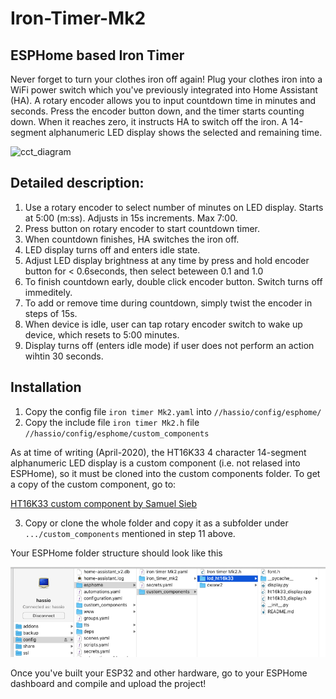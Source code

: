 # Iron-Timer-Mk2
## ESPHome based Iron Timer
Never forget to turn your clothes iron off again! Plug your clothes iron into a WiFi power switch which you've previously integrated into Home Assistant (HA). A rotary encoder allows you to input countdown time in minutes and seconds. Press the encoder button down, and the timer starts counting down. When it reaches zero, it instructs HA to switch off the iron. A 14-segment alphanumeric LED display shows the selected and remaining time.

![cct_diagram](/https://github.com/patfelst/Iron-Timer-Mk2/blob/master/ESPHome%20Iron%20Timer.png "Iron timer circuit diagram")

## Detailed description:
1. Use a rotary encoder to select number of minutes on LED display. Starts at 5:00 (m:ss). Adjusts in 15s increments. Max 7:00.
2. Press button on rotary encoder to start countdown timer.
3. When countdown finishes, HA switches the iron off.
4. LED display turns off and enters idle state.
5. Adjust LED display brightness at any time by press and hold encoder button for < 0.6seconds, then select beteween 0.1 and 1.0
6. To finish countdown early, double click encoder button. Switch turns off immeditely.
7. To add or remove time during countdown, simply twist the encoder in steps of 15s.
8. When device is idle, user can tap rotary encoder switch to wake up device, which resets to 5:00 minutes.
9. Display turns off (enters idle mode) if user does not perform an action wihtin 30 seconds.

## Installation
1. Copy the config file `iron timer Mk2.yaml` into `//hassio/config/esphome/`
2. Copy the include file `iron timer Mk2.h` file  `//hassio/config/esphome/custom_components`

As at time of writing (April-2020), the HT16K33 4 character 14-segment alphanumeric LED display is a custom component (i.e. not relased into ESPHome), so it must be cloned into the custom components folder. To get a copy of the custom component, go to:

[HT16K33 custom component by Samuel Sieb](https://github.com/ssieb/custom_components/tree/master/lcd_ht16k33 "HT16K33 custom component by Samuel Sieb")

3. Copy or clone the whole folder and copy it as a subfolder under `.../custom_components` mentioned in step 11 above.

Your ESPHome folder structure should look like this

![folders](/Iron_timer_custom_components.png "ESPHome folder structure")

Once you've built your ESP32 and other hardware, go to your ESPHome dashboard and compile and upload the project!